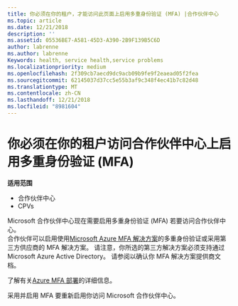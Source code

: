 ```yaml
---
title: 你必须在你的租户，才能访问此页面上启用多重身份验证 (MFA) |合作伙伴中心
ms.topic: article
ms.date: 12/21/2018
description: ''
ms.assetid: 05536BE7-A581-45D3-A390-2B9F139B5C6D
author: labrenne
ms.author: labrenne
Keywords: health, service health,service problems
ms.localizationpriority: medium
ms.openlocfilehash: 2f309cb7aecd9dc9acb09b9fe9f2eaead05f2fea
ms.sourcegitcommit: 62145037d37cc5e55b3af9c348f4ec41b7c82d48
ms.translationtype: MT
ms.contentlocale: zh-CN
ms.lasthandoff: 12/21/2018
ms.locfileid: "8981604"
---
```

# <a name="you-must-enable-multi-factor-authentication-mfa-on-your-tenant-to-gain-access-to-partner-center"></a>你必须在你的租户访问合作伙伴中心上启用多重身份验证 (MFA)

**适用范围**

- 合作伙伴中心
- CPVs

Microsoft 合作伙伴中心现在需要启用多重身份验证 (MFA) 若要访问合作伙伴中心。  
合作伙伴可以启用使用[Microsoft Azure MFA 解决方案](https://docs.microsoft.com/en-us/azure/active-directory/authentication/concept-mfa-howitworks)的多重身份验证或采用第三方供应商的 MFA 解决方案。 请注意，你所选的第三方解决方案必须支持通过 Microsoft Azure Active Directory。 请参阅以确认你 MFA 解决方案提供商文档。 

了解有关[Azure MFA 部署](https://docs.microsoft.com/en-us/azure/active-directory/authentication/howto-mfa-getstarted)的详细信息。 
 
采用并启用 MFA 要重新启用你访问 Microsoft 合作伙伴中心。 
